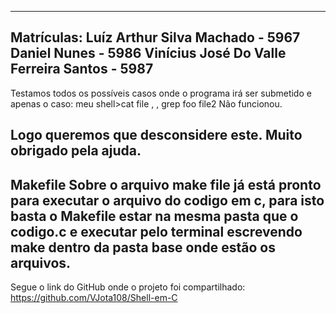 -----------------------------------------------------------------------------------------
Matrículas:
Luíz Arthur Silva Machado - 5967
Daniel Nunes - 5986
Vinícius José Do Valle Ferreira Santos - 5987
-----------------------------------------------------------------------------------------
Testamos todos os possíveis casos onde o programa irá ser submetido e apenas o caso:
meu shell>cat file , , grep foo file2
Não funcionou.

Logo queremos que desconsidere este.
Muito obrigado pela ajuda.
-----------------------------------------------------------------------------------------
Makefile
Sobre o arquivo make file já está pronto para executar o arquivo do codigo em c, para isto basta o Makefile estar na mesma pasta que o codigo.c e executar pelo terminal escrevendo make dentro da pasta base onde estão os arquivos.
-----------------------------------------------------------------------------------------
Segue o link do GitHub onde o projeto foi compartilhado:
https://github.com/VJota108/Shell-em-C


